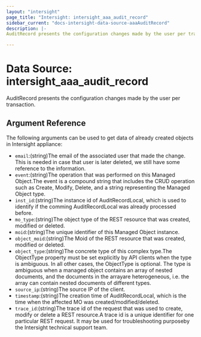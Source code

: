 ```yaml
---
layout: "intersight"
page_title: "Intersight: intersight_aaa_audit_record"
sidebar_current: "docs-intersight-data-source-aaaAuditRecord"
description: |-
AuditRecord presents the configuration changes made by the user per transaction.

---
```


# Data Source: intersight_aaa_audit_record
AuditRecord presents the configuration changes made by the user per transaction.

## Argument Reference
The following arguments can be used to get data of already created objects in Intersight appliance:
* `email`:(string)The email of the associated user that made the change.  This is needed in case that user is later deleted, we still have some reference to the information.
* `event`:(string)The operation that was performed on this Managed Object.The event is a compound string that includes the CRUD operation such as Create, Modify, Delete, and a string representing the Managed Object type.
* `inst_id`:(string)The instance id of AuditRecordLocal, which is used to identify if the comming AuditRecordLocal was already processed before.
* `mo_type`:(string)The object type of the REST resource that was created, modified or deleted.
* `moid`:(string)The unique identifier of this Managed Object instance.
* `object_moid`:(string)The Moid of the REST resource that was created, modified or deleted.
* `object_type`:(string)The concrete type of this complex type.The ObjectType property must be set explicitly by API clients when the type is ambiguous. In all other cases, the ObjectType is optional. The type is ambiguous when a managed object contains an array of nested documents, and the documents in the arrayare heterogeneous, i.e. the array can contain nested documents of different types.
* `source_ip`:(string)The source IP of the client.
* `timestamp`:(string)The creation time of AuditRecordLocal, which is the time when the affected MO was created/modified/deleted.
* `trace_id`:(string)The trace id of the request that was used to create, modify or delete a REST resource.A trace id is a unique identifier for one particular REST request. It may be used for troubleshooting purposeby the Intersight technical support team.
